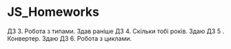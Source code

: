 # JS_Homeworks
ДЗ 3. Робота з типами.    Здав раніше
ДЗ 4. Скільки тобі років. Здаю
ДЗ 5 . Конвертер.         Здаю
ДЗ 6. Робота з циклами.